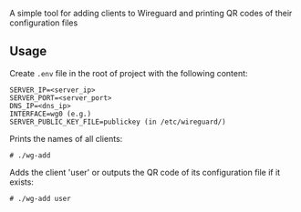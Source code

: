 A simple tool for adding clients to Wireguard and printing QR codes of their configuration files

## Usage

Create `.env` file in the root of project with the following content:

```shell
SERVER_IP=<server_ip>
SERVER_PORT=<server_port>
DNS_IP=<dns_ip>
INTERFACE=wg0 (e.g.)
SERVER_PUBLIC_KEY_FILE=publickey (in /etc/wireguard/)
```

Prints the names of all clients:
```shell
# ./wg-add
```

Adds the client 'user' or outputs the QR code of its configuration file if it exists:
```shell
# ./wg-add user
```
